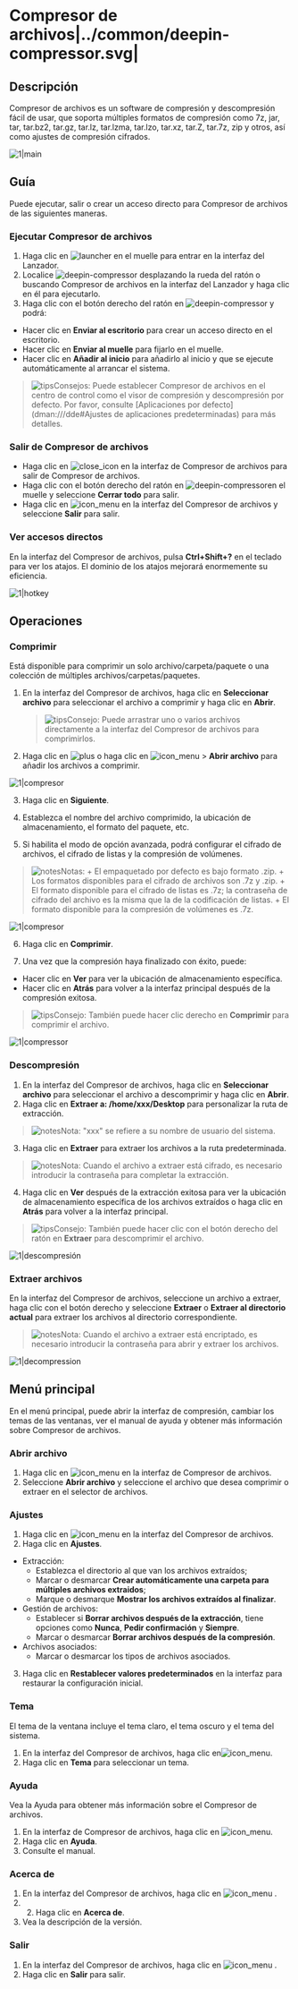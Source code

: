 # Compresor de archivos|../common/deepin-compressor.svg|

## Descripción


Compresor de archivos es un software de compresión y descompresión fácil de usar, que soporta múltiples formatos de compresión como 7z, jar, tar, tar.bz2, tar.gz, tar.lz, tar.lzma, tar.lzo, tar.xz, tar.Z, tar.7z, zip y otros, así como ajustes de compresión cifrados.

![1|main](jpg/main.png)



## Guía

Puede ejecutar, salir o crear un acceso directo para Compresor de archivos de las siguientes maneras.

### Ejecutar Compresor de archivos

1.  Haga clic en ![launcher](icon/deepin-launcher.svg) en el muelle para entrar en la interfaz del Lanzador.
2.  Localice ![deepin-compressor](icon/deepin-compressor.svg) desplazando la rueda del ratón o buscando Compresor de archivos en la interfaz del Lanzador y haga clic en él para ejecutarlo.
3.  Haga clic con el botón derecho del ratón en ![deepin-compressor](icon/deepin-compressor.svg) y podrá:
 - Hacer clic en **Enviar al escritorio** para crear un acceso directo en el escritorio.
 - Hacer clic en **Enviar al muelle** para fijarlo en el muelle.
 - Hacer clic en **Añadir al inicio** para añadirlo al inicio y que se ejecute automáticamente al arrancar el sistema.

> ![tips](icon/tips.svg)Consejos: Puede establecer Compresor de archivos en el centro de control como el visor de compresión y descompresión por defecto. Por favor, consulte [Aplicaciones por defecto](dman:///dde#Ajustes de aplicaciones predeterminadas) para más detalles.

### Salir de Compresor de archivos

- Haga clic en ![close_icon](icon/close.svg) en la interfaz de Compresor de archivos para salir de Compresor de archivos.
- Haga clic con el botón derecho del ratón en ![deepin-compressor](icon/deepin-compressor.svg)en el muelle y seleccione **Cerrar todo** para salir.
- Haga clic en ![icon_menu](icon/icon_menu.svg) en la interfaz del Compresor de archivos y seleccione **Salir** para salir.

### Ver accesos directos

En la interfaz del Compresor de archivos, pulsa **Ctrl+Shift+?** en el teclado para ver los atajos. El dominio de los atajos mejorará enormemente su eficiencia.

![1|hotkey](jpg/hotkey.png)

## Operaciones

### Comprimir

Está disponible para comprimir un solo archivo/carpeta/paquete o una colección de múltiples archivos/carpetas/paquetes.

1. En la interfaz del Compresor de archivos, haga clic en **Seleccionar archivo** para seleccionar el archivo a comprimir y haga clic en **Abrir**.

   > ![tips](icon/tips.svg)Consejo: Puede arrastrar uno o varios archivos directamente a la interfaz del Compresor de archivos para comprimirlos.
   
2.  Haga clic en ![plus](icon/icon_plus.svg) o haga clic en ![icon_menu](icon/icon_menu.svg) > **Abrir archivo** para añadir los archivos a comprimir.

   ![1|compresor](jpg/compressadd.png)

3.  Haga clic en **Siguiente**.

4.  Establezca el nombre del archivo comprimido, la ubicación de almacenamiento, el formato del paquete, etc.

5.  Si habilita el modo de opción avanzada, podrá configurar el cifrado de archivos, el cifrado de listas y la compresión de volúmenes.
   > ![notes](icon/notes.svg)Notas: 
      + El empaquetado por defecto es bajo formato .zip.
      + Los formatos disponibles para el cifrado de archivos son .7z y .zip.
      + El formato disponible para el cifrado de listas es .7z; la contraseña de cifrado del archivo es la misma que la de la codificación de listas.
      + El formato disponible para la compresión de volúmenes es .7z. 
   
   ![1|compresor](jpg/compressfile.png)

6.  Haga clic en **Comprimir**.

7.  Una vez que la compresión haya finalizado con éxito, puede:

   - Hacer clic en **Ver** para ver la ubicación de almacenamiento específica.
   - Hacer clic en **Atrás** para volver a la interfaz principal después de la compresión exitosa.
   
   > ![tips](icon/tips.svg)Consejo: También puede hacer clic derecho en **Comprimir** para comprimir el archivo.
   
   ![1|compressor](jpg/compresssuccess.png)


### Descompresión

1.  En la interfaz del Compresor de archivos, haga clic en **Seleccionar archivo** para seleccionar el archivo a descomprimir y haga clic en **Abrir**.
2.  Haga clic en **Extraer a:  /home/xxx/Desktop** para personalizar la ruta de extracción.

  >![notes](icon/notes.svg)Nota: "xxx" se refiere a su nombre de usuario del sistema.

3.  Haga clic en **Extraer** para extraer los archivos a la ruta predeterminada.

  > ![notes](icon/notes.svg)Nota: Cuando el archivo a extraer está cifrado, es necesario introducir la contraseña para completar la extracción.

4.  Haga clic en **Ver** después de la extracción exitosa para ver la ubicación de almacenamiento específica de los archivos extraídos o haga clic en **Atrás** para volver a la interfaz principal.

  > ![tips](icon/tips.svg)Consejo: También puede hacer clic con el botón derecho del ratón en **Extraer** para descomprimir el archivo.

  ![1|descompresión](jpg/decompression.png)

 ### Extraer archivos

 En la interfaz del Compresor de archivos, seleccione un archivo a extraer, haga clic con el botón derecho y seleccione **Extraer** o **Extraer al directorio actual** para extraer los archivos al directorio correspondiente. 

 > ![notes](icon/notes.svg)Nota: Cuando el archivo a extraer está encriptado, es necesario introducir la contraseña para abrir y extraer los archivos. 

![1|decompression](jpg/extract.png)


## Menú principal

En el menú principal, puede abrir la interfaz de compresión, cambiar los temas de las ventanas, ver el manual de ayuda y obtener más información sobre Compresor de archivos.

### Abrir archivo
1.  Haga clic en ![icon_menu](icon/icon_menu.svg) en la interfaz de Compresor de archivos.
2.  Seleccione **Abrir archivo** y seleccione el archivo que desea comprimir o extraer en el selector de archivos.

### Ajustes

1.  Haga clic en ![icon_menu](icon/icon_menu.svg) en la interfaz del Compresor de archivos.
2.  Haga clic en **Ajustes**.
   - Extracción:
      + Establezca el directorio al que van los archivos extraídos;
      + Marcar o desmarcar **Crear automáticamente una carpeta para múltiples archivos extraidos**;
      + Marque o desmarque **Mostrar los archivos extraídos al finalizar**.
   - Gestión de archivos:
      + Establecer si **Borrar archivos después de la extracción**, tiene opciones como **Nunca**, **Pedir confirmación** y **Siempre**.
      + Marcar o desmarcar **Borrar archivos después de la compresión**.
   - Archivos asociados:
      + Marcar o desmarcar los tipos de archivos asociados.
3.  Haga clic en **Restablecer valores predeterminados** en la interfaz para restaurar la configuración inicial.



### Tema

El tema de la ventana incluye el tema claro, el tema oscuro y el tema del sistema.

1.   En la interfaz del Compresor de archivos, haga clic en![icon_menu](icon/icon_menu.svg).
2.   Haga clic en **Tema** para seleccionar un tema.

### Ayuda

Vea la Ayuda para obtener más información sobre el Compresor de archivos.

1.  En la interfaz de Compresor de archivos, haga clic en ![icon_menu](icon/icon_menu.svg).
2.  Haga clic en **Ayuda**.
3.  Consulte el manual.


### Acerca de

1.   En la interfaz del Compresor de archivos, haga clic en ![icon_menu](icon/icon_menu.svg) . 
2.  2. Haga clic en **Acerca de**.
3.   Vea la descripción de la versión.

### Salir

1.  En la interfaz del Compresor de archivos, haga clic en ![icon_menu](icon/icon_menu.svg) .
2.  Haga clic en **Salir** para salir.